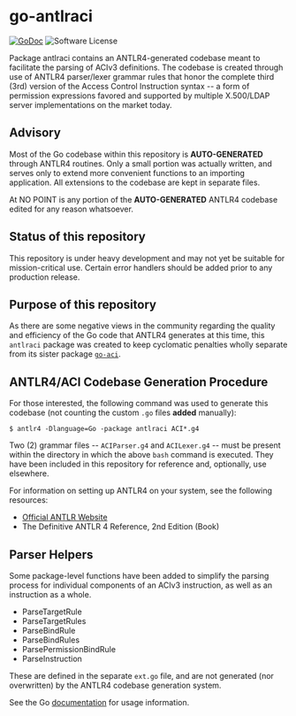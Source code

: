 # go-antlraci

[![GoDoc](https://godoc.org/github.com/JesseCoretta/go-antlraci?status.svg)](https://godoc.org/github.com/JesseCoretta/go-antlraci) ![Software License](https://img.shields.io/badge/license-MIT-brightgreen.svg?style=flat-square)

Package antlraci contains an ANTLR4-generated codebase meant to facilitate the parsing of ACIv3 definitions. The codebase is created through use of ANTLR4 parser/lexer grammar rules that honor the complete third (3rd) version of the Access Control Instruction syntax -- a form of permission expressions favored and supported by multiple X.500/LDAP server implementations on the market today.

## Advisory

Most of the Go codebase within this repository is **AUTO-GENERATED** through ANTLR4 routines. Only a small portion was actually written, and serves only to extend more convenient functions to an importing application. All extensions to the codebase are kept in separate files.

At NO POINT is any portion of the **AUTO-GENERATED** ANTLR4 codebase edited for any reason whatsoever.

## Status of this repository

This repository is under heavy development and may not yet be suitable for mission-critical use. Certain error handlers should be added prior to any production release.

## Purpose of this repository

As there are some negative views in the community regarding the quality and efficiency of the Go code that ANTLR4 generates at this time, this `antlraci` package was created to keep cyclomatic penalties wholly separate from its sister package [`go-aci`](https://github.com/JesseCoretta/go-aci).

## ANTLR4/ACI Codebase Generation Procedure

For those interested, the following command was used to generate this codebase (not counting the custom `.go` files **added** manually):

```
$ antlr4 -Dlanguage=Go -package antlraci ACI*.g4
```

Two (2) grammar files -- `ACIParser.g4` and `ACILexer.g4` -- must be present within the directory in which the above `bash` command is executed. They have been included in this repository for reference and, optionally, use elsewhere.

For information on setting up ANTLR4 on your system, see the following resources:

 - [Official ANTLR Website](http://www.antlr.org)
 - The Definitive ANTLR 4 Reference, 2nd Edition (Book)

## Parser Helpers

Some package-level functions have been added to simplify the parsing process for individual components of an ACIv3 instruction, as well as an instruction as a whole.

 - ParseTargetRule
 - ParseTargetRules
 - ParseBindRule
 - ParseBindRules
 - ParsePermissionBindRule
 - ParseInstruction

These are defined in the separate `ext.go` file, and are not generated (nor overwritten) by the ANTLR4 codebase generation system.

See the Go [documentation](https://godoc.org/github.com/JesseCoretta/go-antlraci) for usage information.
